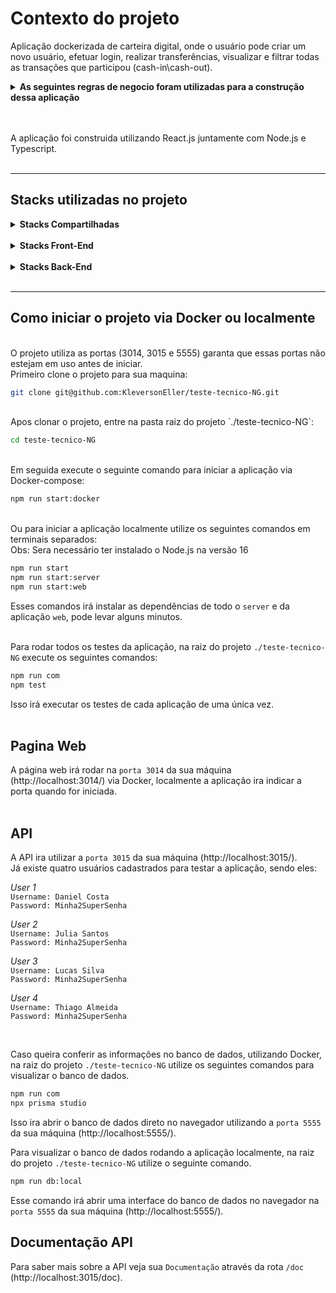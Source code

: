 # **Contexto do projeto**

Aplicação dockerizada de carteira digital, onde o usuário pode criar um novo usuário, efetuar login, realizar transferências, visualizar e filtrar todas as transações que participou (cash-in\cash-out).

<details>
<summary><strong>As seguintes regras de negocio foram utilizadas para a construção dessa aplicação</strong></summary><br />

* Qualquer pessoa deverá poder fazer parte da NG. Para isso, basta realizar o cadastro informando username e password.

* Deve-se garantir que cada username seja único e composto por, pelo menos, 3 caracteres.

* Deve-se garantir que a password seja composta por pelo menos 8 caracteres, um número e uma letra maiúscula. Lembre-se que ela deverá ser hashada ao ser armazenada no banco.

* Durante o processo de cadastro de um novo usuário, sua respectiva conta deverá ser criada automaticamente na tabela Accounts com um balance de R$ 100,00. É importante ressaltar que caso ocorra algum problema e o usuário não seja criado,  a tabela Accounts não deverá ser afetada.

* Todo usuário deverá conseguir logar na aplicação informando username e password. Caso o login seja bem-sucedido, um token JWT (com 24h de validade) deverá ser fornecido.

* Todo usuário logado (ou seja, que apresente um token válido) deverá ser capaz de visualizar seu próprio balance atual. Um usuário A não pode visualizar o balance de um usuário B, por exemplo.

* Todo usuário logado (ou seja, que apresente um token válido) deverá ser capaz de realizar um cash-out informando o username do usuário que sofrerá o cash-in), caso apresente balance suficiente para isso. Atente-se ao fato de que um usuário não deverá ter a possibilidade de realizar uma transferência para si mesmo.

* Toda nova transação bem-sucedida deverá ser registrada na tabela Transactions. Em casos de falhas transacionais, a tabela Transactions não deverá ser afetada.

* Todo usuário logado (ou seja, que apresente um token válido) deverá ser capaz de visualizar as transações financeiras (cash-out e cash-in) que participou. Caso o usuário não tenha participado de uma determinada transação, ele nunca poderá ter acesso à ela.

* Todo usuário logado (ou seja, que apresente um token válido) deverá ser capaz de filtrar as transações financeiras que participou por:
  - Data de realização da transação e/ou (cash-in\cash-out)
</details>

<br /><br />
A aplicação foi construida utilizando React.js juntamente com Node.js e Typescript.
<br /><br />
<hr/>

## **Stacks utilizadas no projeto**

<details>
  <summary><strong>Stacks Compartilhadas</strong></summary><br />

  * <a href="https://eslint.org/" target="_blank" rel="external"><span><strong>Lint</strong></span></a> - Mantém um padrão no código da aplicação.

  * <a href="https://www.typescriptlang.org/" target="_blank" rel="external"><span><strong>TypeScript</strong></span></a> - Mantém um código legível e evitando erros comuns.

  * <a href="https://www.npmjs.com/package/react-uuid" target="_blank" rel="external"><span><strong>uuid</strong></span></a> - Ferramenta para geração de ID's únicos.

   * <a href="https://docs.docker.com/" target="_blank" rel="external"><span><strong>Docker</strong></span></a> - Simula o ambiente de desenvolvimento virtualmente.
</details><br />

<details>
  <summary><strong>Stacks Front-End</strong></summary><br />
  
  * <a href="https://vitejs.dev/" target="_blank" rel="external"><span><strong>Vite.js</strong></span></a> - Ferramenta de configuração para uma aplicação React.

  * <a href="https://www.npmjs.com/package/axios" target="_blank" rel="external"><span><strong>Axios</strong></span></a> - Utilizado para fazer as requisições das API's.

  * <a href="https://www.npmjs.com/package/react-router-dom" target="_blank" rel="external"><span><strong>React-Router-dom</strong></span></a> - Gerenciamento das rotas no React.

  * <a href="https://zustand-demo.pmnd.rs/" target="_blank" rel="external"><span><strong>Zustand</strong></span></a> - Ferramenta para gerenciamento de estados globais.

  * <a href="https://tailwindcss.com/" target="_blank" rel="external"><span><strong>Tailwind-css</strong></span></a> - Ferramenta para estilização de componentes.
</details><br />

<details>
  <summary><strong>Stacks Back-End</strong></summary><br />

  * <a href="https://www.prisma.io/docs" target="_blank" rel="external"><span><strong>Prisma ORM</strong></span></a> - ORM de bancos relacionais e não relacionais para Node.js.

  * <a href="https://www.postgresql.org/docs/" target="_blank" rel="external"><span><strong>PostegreSQL</strong></span></a> - Gerenciamento de banco de dado relacional.

  * <a href="https://www.npmjs.com/package/cors" target="_blank" rel="external"><span><strong>Cors</strong></span></a> - Ferramenta de exibição de domínios.

  * <a href="https://www.npmjs.com/package/express" target="_blank" rel="external"><span><strong>Express</strong></span></a> - Ferramenta para Node.js para construção de servidores web.

  * <a href="https://www.npmjs.com/package/express-async-errors" target="_blank" rel="external"><span><strong>Express-async-errors</strong></span></a> - Ferramenta para captura de erros da aplicação.

  * <a href="https://www.npmjs.com/package/http-status-codes" target="_blank" rel="external"><span><strong>HTTP-status-codes</strong></span></a> - Padroniza códigos de status HTTP.

  * <a href="https://joi.dev/" target="_blank" rel="external"><span><strong>JOI</strong></span></a> - Ferramenta para validação de dados.

  * <a href="https://www.npmjs.com/package/jsonwebtoken" target="_blank" rel="external"><span><strong>JWT</strong></span></a> - Ferramenta de criptografia de dados.

   * <a href="https://jestjs.io/pt-BR/" target="_blank" rel="external"><span><strong>Jest</strong></span></a> - Ferramenta de construção de testes automatizados.

   * <a href="https://swagger.io/docs/" target="_blank" rel="external"><span><strong>Swagger UI</strong></span></a> - Ferramenta para criação da documentação da API.
</details>
<br />
<hr/>

## **Como iniciar o projeto via Docker ou localmente**
<br />
O projeto utiliza as portas (3014, 3015 e 5555) garanta que essas portas não estejam em uso antes de iniciar.
<br />
Primeiro clone o projeto para sua maquina:
<br />

```sh
git clone git@github.com:KleversonEller/teste-tecnico-NG.git
```
<br />
Apos clonar o projeto, entre na pasta raiz do projeto `./teste-tecnico-NG`:
<br />

```sh
cd teste-tecnico-NG
```
<br />
Em seguida execute o seguinte comando para iniciar a aplicação via Docker-compose:
<br />

```sh
npm run start:docker
```
<br />
Ou para iniciar a aplicação localmente utilize os seguintes comandos em terminais separados:
<br />
Obs: Sera necessário ter instalado o Node.js na versão 16
<br />

```sh
npm run start
npm run start:server
npm run start:web
```

Esses comandos irá instalar as dependências de todo o `server` e da aplicação `web`, pode levar alguns minutos.
<br /><br />

Para rodar todos os testes da aplicação, na raiz do projeto `./teste-tecnico-NG` execute os seguintes comandos:

```sh
npm run com
npm test
```

Isso irá executar os testes de cada aplicação de uma única vez.
<br /><br />

## **Pagina Web**

A página web irá rodar na `porta 3014` da sua máquina (http://localhost:3014/) via Docker, localmente a aplicação ira indicar a porta quando for iniciada.
<br /><br />

## **API**

A API ira utilizar a `porta 3015` da sua máquina (http://localhost:3015/).
<br />
Já existe quatro usuários cadastrados para testar a aplicação, sendo eles:
<br />

*User 1*
<br />
`Username: Daniel Costa`
<br />
`Password: Minha2SuperSenha`
<br />

*User 2*
<br />
`Username: Julia Santos`
<br />
`Password: Minha2SuperSenha`
<br />

*User 3*
<br />
`Username: Lucas Silva`
<br />
`Password: Minha2SuperSenha`
<br />

*User 4*
<br />
`Username: Thiago Almeida`
<br />
`Password: Minha2SuperSenha`

<br />

Caso queira conferir as informações no banco de dados, utilizando Docker, na raiz do projeto `./teste-tecnico-NG` utilize os seguintes comandos para visualizar o banco de dados.
<br />

```sh
npm run com
npx prisma studio
```

Isso ira abrir o banco de dados direto no navegador utilizando a `porta 5555` da sua máquina (http://localhost:5555/).
<br />

Para visualizar o banco de dados rodando a aplicação localmente, na raiz do projeto `./teste-tecnico-NG` utilize o seguinte comando.

```sh
npm run db:local
```

Esse comando irá abrir uma interface do banco de dados no navegador na `porta 5555` da sua máquina (http://localhost:5555/).
<br />

## **Documentação API**

Para saber mais sobre a API veja sua `Documentação` através da rota `/doc` (http://localhost:3015/doc).
